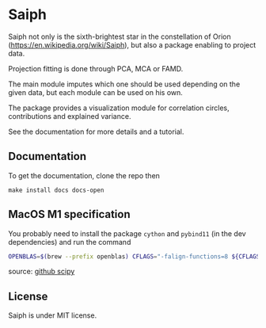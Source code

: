 # Saiph

Saiph not only is the sixth-brightest star in the constellation of Orion (https://en.wikipedia.org/wiki/Saiph), but also a package enabling to project data. 

Projection fitting is done through PCA, MCA or FAMD. 

The main module imputes which one should be used depending on the given data, but each module can be used on his own.

The package provides a visualization module for correlation circles, contributions and explained variance.

See the documentation for more details and a tutorial.

## Documentation

To get the documentation, clone the repo then

```
make install docs docs-open
```

## MacOS M1 specification 

You probably need to install the package `cython` and `pybind11` (in the dev dependencies) and run the command
```bash
OPENBLAS=$(brew --prefix openblas) CFLAGS="-falign-functions=8 ${CFLAGS}" poetry install
```
source: [github scipy](https://github.com/scipy/scipy/issues/13409)

## License

Saiph is under MIT license.
